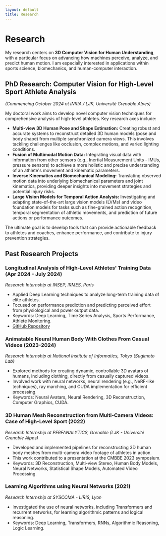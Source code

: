 ```yaml
---
layout: default
title: Research
---
```


# Research

My research centers on **3D Computer Vision for Human Understanding**, with a particular focus on advancing how machines perceive, analyze, and predict human motion. I am especially interested in applications within sports science, biomechanics, and human-computer interaction.

## PhD Research: Computer Vision for High-Level Sport Athlete Analysis
*(Commencing October 2024 at INRIA / LJK, Université Grenoble Alpes)*

My doctoral work aims to develop novel computer vision techniques for comprehensive analysis of high-level athletes. Key research axes include:

*   **Multi-view 3D Human Pose and Shape Estimation:** Creating robust and accurate systems to reconstruct detailed 3D human models (pose and body shape) from multiple synchronized camera views. This involves tackling challenges like occlusion, complex motions, and varied lighting conditions.
*   **Fusion of Multimodal Motion Data:** Integrating visual data with information from other sensors (e.g., Inertial Measurement Units - IMUs, pressure sensors) to achieve a more holistic and precise understanding of an athlete's movement and kinematic parameters.
*   **Inverse Kinematics and Biomechanical Modeling:** Translating observed motion data into underlying biomechanical parameters and joint kinematics, providing deeper insights into movement strategies and potential injury risks.
*   **Large Vision Models for Temporal Action Analysis:** Investigating and adapting state-of-the-art large vision models (LVMs) and video foundation models for tasks such as fine-grained action recognition, temporal segmentation of athletic movements, and prediction of future actions or performance outcomes.

The ultimate goal is to develop tools that can provide actionable feedback to athletes and coaches, enhance performance, and contribute to injury prevention strategies.

## Past Research Projects

### Longitudinal Analysis of High-Level Athletes' Training Data (Apr 2024 - July 2024)
*Research Internship at INSEP, IRMES, Paris*
*   Applied Deep Learning techniques to analyze long-term training data of elite athletes.
*   Focused on performance prediction and predicting perceived effort from physiological and power output data.
*   Keywords: Deep Learning, Time Series Analysis, Sports Performance, Athlete Monitoring.
*   [GitHub Repository](https://github.com/piromagnus/Cycling_analysis)

### Animatable Neural Human Body With Clothes From Casual Videos (2023-2024)
*Research Internship at National Institute of Informatics, Tokyo (Sugimoto Lab)*
*   Explored methods for creating dynamic, controllable 3D avatars of humans, including clothing, directly from casually captured videos.
*   Involved work with neural networks, neural rendering (e.g., NeRF-like techniques), ray marching, and CUDA implementation for efficient processing.
*   Keywords: Neural Avatars, Neural Rendering, 3D Reconstruction, Computer Graphics, CUDA.


### 3D Human Mesh Reconstruction from Multi-Camera Videos: Case of High-Level Sport (2022)
*Research Internship at PERFANALYTICS, Grenoble (LJK - Université Grenoble Alpes)*
*   Developed and implemented pipelines for reconstructing 3D human body meshes from multi-camera video footage of athletes in action.
*   This work contributed to a presentation at the CMBBE 2023 symposium.
*   Keywords: 3D Reconstruction, Multi-view Stereo, Human Body Models, Neural Networks, Statistical Shape Models, Automated Video Processing.

### Learning Algorithms using Neural Networks (2021)
*Research Internship at SYSCOMA - LIRIS, Lyon*
*   Investigated the use of neural networks, including Transformers and recurrent networks, for learning algorithmic patterns and logical reasoning.
*   Keywords: Deep Learning, Transformers, RNNs, Algorithmic Reasoning, Logic Learning.


<!-- 
  To add more projects:
  1. Copy the format of one of the project entries.
  2. Update the title, duration, institution, description, and keywords.
  3. Link to any relevant code repositories or project pages if available using [Link Text](#link-placeholder).
-->